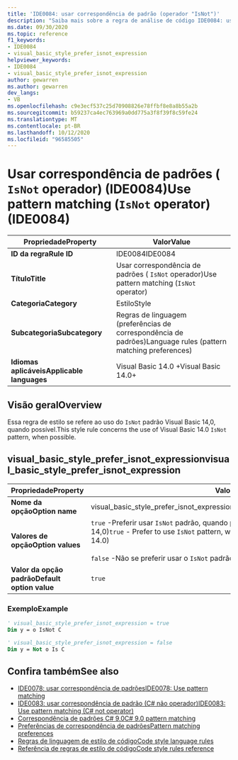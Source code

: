 ```yaml
---
title: 'IDE0084: usar correspondência de padrão (operador "IsNot")'
description: "Saiba mais sobre a regra de análise de código IDE0084: usar correspondência de padrão (operador ' IsNot ')"
ms.date: 09/30/2020
ms.topic: reference
f1_keywords:
- IDE0084
- visual_basic_style_prefer_isnot_expression
helpviewer_keywords:
- IDE0084
- visual_basic_style_prefer_isnot_expression
author: gewarren
ms.author: gewarren
dev_langs:
- VB
ms.openlocfilehash: c9e3ecf537c25d70908826e78ffbf8e8a8b55a2b
ms.sourcegitcommit: b59237ca4ec763969a0dd775a3f8f39f8c59fe24
ms.translationtype: MT
ms.contentlocale: pt-BR
ms.lasthandoff: 10/12/2020
ms.locfileid: "96585505"
---
```

# <a name="use-pattern-matching-isnot-operator-ide0084"></a><span data-ttu-id="fc7dc-103">Usar correspondência de padrões ( `IsNot` operador) (IDE0084)</span><span class="sxs-lookup"><span data-stu-id="fc7dc-103">Use pattern matching (`IsNot` operator) (IDE0084)</span></span>

|<span data-ttu-id="fc7dc-104">Propriedade</span><span class="sxs-lookup"><span data-stu-id="fc7dc-104">Property</span></span>|<span data-ttu-id="fc7dc-105">Valor</span><span class="sxs-lookup"><span data-stu-id="fc7dc-105">Value</span></span>|
|-|-|
| <span data-ttu-id="fc7dc-106">**ID da regra**</span><span class="sxs-lookup"><span data-stu-id="fc7dc-106">**Rule ID**</span></span> | <span data-ttu-id="fc7dc-107">IDE0084</span><span class="sxs-lookup"><span data-stu-id="fc7dc-107">IDE0084</span></span> |
| <span data-ttu-id="fc7dc-108">**Título**</span><span class="sxs-lookup"><span data-stu-id="fc7dc-108">**Title**</span></span> | <span data-ttu-id="fc7dc-109">Usar correspondência de padrões ( `IsNot` operador)</span><span class="sxs-lookup"><span data-stu-id="fc7dc-109">Use pattern matching (`IsNot` operator)</span></span> |
| <span data-ttu-id="fc7dc-110">**Categoria**</span><span class="sxs-lookup"><span data-stu-id="fc7dc-110">**Category**</span></span> | <span data-ttu-id="fc7dc-111">Estilo</span><span class="sxs-lookup"><span data-stu-id="fc7dc-111">Style</span></span> |
| <span data-ttu-id="fc7dc-112">**Subcategoria**</span><span class="sxs-lookup"><span data-stu-id="fc7dc-112">**Subcategory**</span></span> | <span data-ttu-id="fc7dc-113">Regras de linguagem (preferências de correspondência de padrões)</span><span class="sxs-lookup"><span data-stu-id="fc7dc-113">Language rules (pattern matching preferences)</span></span> |
| <span data-ttu-id="fc7dc-114">**Idiomas aplicáveis**</span><span class="sxs-lookup"><span data-stu-id="fc7dc-114">**Applicable languages**</span></span> | <span data-ttu-id="fc7dc-115">Visual Basic 14.0 +</span><span class="sxs-lookup"><span data-stu-id="fc7dc-115">Visual Basic 14.0+</span></span> |

## <a name="overview"></a><span data-ttu-id="fc7dc-116">Visão geral</span><span class="sxs-lookup"><span data-stu-id="fc7dc-116">Overview</span></span>

<span data-ttu-id="fc7dc-117">Essa regra de estilo se refere ao uso do `IsNot` padrão Visual Basic 14,0, quando possível.</span><span class="sxs-lookup"><span data-stu-id="fc7dc-117">This style rule concerns the use of Visual Basic 14.0 `IsNot` pattern, when possible.</span></span>

## <a name="visual_basic_style_prefer_isnot_expression"></a><span data-ttu-id="fc7dc-118">visual_basic_style_prefer_isnot_expression</span><span class="sxs-lookup"><span data-stu-id="fc7dc-118">visual_basic_style_prefer_isnot_expression</span></span>

|<span data-ttu-id="fc7dc-119">Propriedade</span><span class="sxs-lookup"><span data-stu-id="fc7dc-119">Property</span></span>|<span data-ttu-id="fc7dc-120">Valor</span><span class="sxs-lookup"><span data-stu-id="fc7dc-120">Value</span></span>|
|-|-|
| <span data-ttu-id="fc7dc-121">**Nome da opção**</span><span class="sxs-lookup"><span data-stu-id="fc7dc-121">**Option name**</span></span> | <span data-ttu-id="fc7dc-122">visual_basic_style_prefer_isnot_expression</span><span class="sxs-lookup"><span data-stu-id="fc7dc-122">visual_basic_style_prefer_isnot_expression</span></span> |
| <span data-ttu-id="fc7dc-123">**Valores de opção**</span><span class="sxs-lookup"><span data-stu-id="fc7dc-123">**Option values**</span></span> | <span data-ttu-id="fc7dc-124">`true` -Preferir usar `IsNot` padrão, quando possível (introduzido com Visual Basic 14,0)</span><span class="sxs-lookup"><span data-stu-id="fc7dc-124">`true` - Prefer to use `IsNot` pattern, when possible (introduced with Visual Basic 14.0)</span></span><br /><br /><span data-ttu-id="fc7dc-125">`false` -Não se preferir usar o `IsNot` padrão.</span><span class="sxs-lookup"><span data-stu-id="fc7dc-125">`false` - Do not prefer to use `IsNot` pattern.</span></span> |
| <span data-ttu-id="fc7dc-126">**Valor da opção padrão**</span><span class="sxs-lookup"><span data-stu-id="fc7dc-126">**Default option value**</span></span> | `true` |

### <a name="example"></a><span data-ttu-id="fc7dc-127">Exemplo</span><span class="sxs-lookup"><span data-stu-id="fc7dc-127">Example</span></span>

```vb
' visual_basic_style_prefer_isnot_expression = true
Dim y = o IsNot C

' visual_basic_style_prefer_isnot_expression = false
Dim y = Not o Is C
```

## <a name="see-also"></a><span data-ttu-id="fc7dc-128">Confira também</span><span class="sxs-lookup"><span data-stu-id="fc7dc-128">See also</span></span>

- [<span data-ttu-id="fc7dc-129">IDE0078: usar correspondência de padrões</span><span class="sxs-lookup"><span data-stu-id="fc7dc-129">IDE0078: Use pattern matching</span></span>](ide0078.md)
- [<span data-ttu-id="fc7dc-130">IDE0083: usar correspondência de padrão (C# não operador)</span><span class="sxs-lookup"><span data-stu-id="fc7dc-130">IDE0083: Use pattern matching (C# not operator)</span></span>](ide0083.md)
- [<span data-ttu-id="fc7dc-131">Correspondência de padrões C# 9,0</span><span class="sxs-lookup"><span data-stu-id="fc7dc-131">C# 9.0 pattern matching</span></span>](../../../csharp/whats-new/csharp-9.md#pattern-matching-enhancements)
- [<span data-ttu-id="fc7dc-132">Preferências de correspondência de padrões</span><span class="sxs-lookup"><span data-stu-id="fc7dc-132">Pattern matching preferences</span></span>](pattern-matching-preferences.md)
- [<span data-ttu-id="fc7dc-133">Regras de linguagem de estilo de código</span><span class="sxs-lookup"><span data-stu-id="fc7dc-133">Code style language rules</span></span>](language-rules.md)
- [<span data-ttu-id="fc7dc-134">Referência de regras de estilo de código</span><span class="sxs-lookup"><span data-stu-id="fc7dc-134">Code style rules reference</span></span>](index.md)
